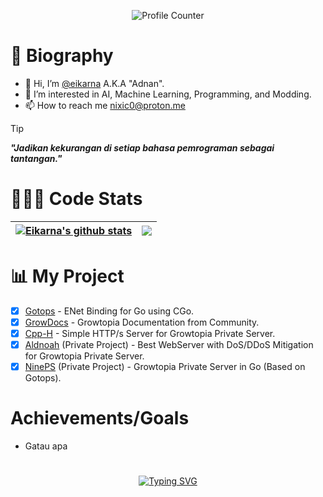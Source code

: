 <p align="center"> <img src="https://komarev.com/ghpvc/?username=eikarna&abbreviated=true&label=Jumlah%20orang%20gabut&style=for-the-badge" alt="Profile Counter" /> </p>

# 👤 Biography
- 👋 Hi, I’m [@eikarna](https://github.com/eikarna) A.K.A "Adnan".
- 👀 I’m interested in AI, Machine Learning, Programming, and Modding.
- 📫 How to reach me nixic0@proton.me

> [!TIP]
> _**"Jadikan kekurangan di setiap bahasa pemrograman sebagai tantangan."**_

# 🧑🏻‍💻 Code Stats
| <a href="https://github.com/eikarna"><img align="center" src="https://github-readme-stats.vercel.app/api?username=eikarna&show_icons=true&include_all_commits=true&theme=transparent&hide_border=true" alt="Eikarna's github stats" /></a> | <a href="https://github.com/eikarna"><img align="center" src="https://github-readme-stats.vercel.app/api/top-langs/?username=eikarna&layout=compact&theme=transparent&hide_border=true" /></a> |
| ------------- | ------------- |

# 📊 My Project
- [X] [Gotops](https://github.com/eikarna/Gotops) - ENet Binding for Go using CGo.
- [X] [GrowDocs](https://github.com/eikarna/GrowDocs) - Growtopia Documentation from Community.
- [X] [Cpp-H](https://github.com/eikarna/cpp-h) - Simple HTTP/s Server for Growtopia Private Server.
- [X] [Aldnoah](https://github.com/eikarna/Aldnoah) (Private Project) - Best WebServer with DoS/DDoS Mitigation for Growtopia Private Server.
- [X] [NinePS](https://github.com/eikarna/gotps) (Private Project) - Growtopia Private Server in Go (Based on Gotops).

# Achievements/Goals
- Gatau apa

# 
<div align="center">
  <a href="https://git.io/typing-svg">
    <img src="https://readme-typing-svg.demolab.com?font=Micro+5+Charted&size=69&duration=3500&pause=1000&color=A8F71D&background=00000000&center=true&vCenter=true&random=false&width=600&lines=I'am+Currently+Mastering+GO" alt="Typing SVG" />
  </a>
</div>
